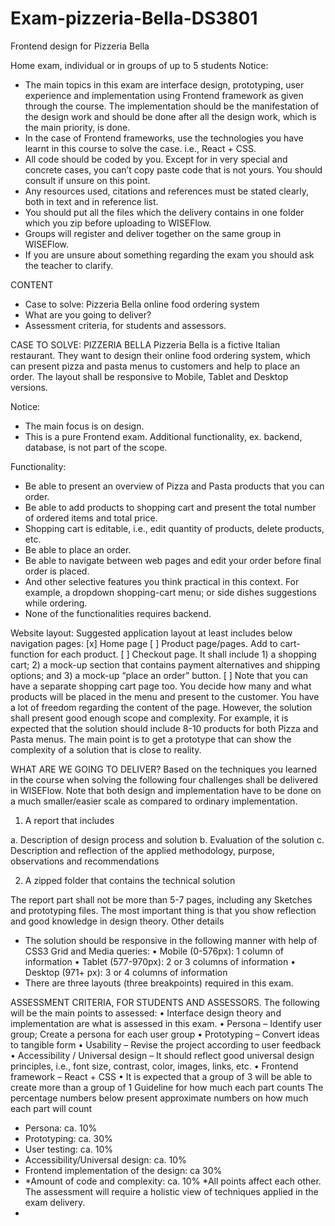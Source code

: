 # Exam-pizzeria-Bella-DS3801
Frontend design for Pizzeria Bella



Home exam, individual or in groups of up to 5 students
Notice:
-   The main topics in this exam are interface design, prototyping, user experience and
    implementation using Frontend framework as given through the course. The
    implementation should be the manifestation of the design work and should be done
    after all the design work, which is the main priority, is done.
-   In the case of Frontend frameworks, use the technologies you have learnt in this
    course to solve the case. i.e., React + CSS.
-   All code should be coded by you. Except for in very special and concrete cases, you
    can’t copy paste code that is not yours. You should consult if unsure on this point.
-   Any resources used, citations and references must be stated clearly, both in text and
    in reference list.
-   You should put all the files which the delivery contains in one folder which you zip
    before uploading to WISEFlow.
-   Groups will register and deliver together on the same group in WISEFlow.
-   If you are unsure about something regarding the exam you should ask the teacher to
    clarify.
    
CONTENT
-   Case to solve: Pizzeria Bella online food ordering system
-   What are you going to deliver?
-   Assessment criteria, for students and assessors.

CASE TO SOLVE: PIZZERIA BELLA
Pizzeria Bella is a fictive Italian restaurant. They want to design their online food ordering
system, which can present pizza and pasta menus to customers and help to place an order.
The layout shall be responsive to Mobile, Tablet and Desktop versions.

Notice:
-   The main focus is on design.
-   This is a pure Frontend exam. Additional functionality, ex. backend, database, is not
    part of the scope.
    
Functionality:
-   Be able to present an overview of Pizza and Pasta products that you can order.
-   Be able to add products to shopping cart and present the total number of ordered
    items and total price.
-   Shopping cart is editable, i.e., edit quantity of products, delete products, etc.
-   Be able to place an order.
-   Be able to navigate between web pages and edit your order before final order is
    placed.
-   And other selective features you think practical in this context. For example, a
    dropdown shopping-cart menu; or side dishes suggestions while ordering.
-   None of the functionalities requires backend.

Website layout:
Suggested application layout at least includes below navigation pages:
[x]   Home page
[ ]   Product page/pages. Add to cart- function for each product.
[ ]   Checkout page. It shall include 1) a shopping cart; 2) a mock-up section that contains
      payment alternatives and shipping options; and 3) a mock-up “place an order”
      button.
[ ]   Note that you can have a separate shopping cart page too.
      You decide how many and what products will be placed in the menu and present to the
      customer. You have a lot of freedom regarding the content of the page. However, the
      solution shall present good enough scope and complexity. For example, it is expected that
      the solution should include 8-10 products for both Pizza and Pasta menus. The main point is
      to get a prototype that can show the complexity of a solution that is close to reality.
      
      
WHAT ARE WE GOING TO DELIVER?
Based on the techniques you learned in the course when solving the following four
challenges shall be delivered in WISEFlow. Note that both design and implementation have
to be done on a much smaller/easier scale as compared to ordinary implementation.

1. A report that includes

a. Description of design process and solution
b. Evaluation of the solution
c. Description and reflection of the applied methodology, purpose, observations
and recommendations

2. A zipped folder that contains the technical solution

The report part shall not be more than 5-7 pages, including any Sketches and prototyping
files. The most important thing is that you show reflection and good knowledge in design
theory.
Other details
- The solution should be responsive in the following manner with help of CSS3 Grid and
Media queries:
• Mobile (0-576px): 1 column of information
• Tablet (577-970px): 2 or 3 columns of information
• Desktop (971+ px): 3 or 4 columns of information
- There are three layouts (three breakpoints) required in this exam.

ASSESSMENT CRITERIA, FOR STUDENTS AND ASSESSORS.
The following will be the main points to assessed:
• Interface design theory and implementation are what is assessed in this exam.
• Persona – Identify user group; Create a persona for each user group
• Prototyping – Convert ideas to tangible form
• Usability – Revise the project according to user feedback
• Accessibility / Universal design – It should reflect good universal design principles,
i.e., font size, contrast, color, images, links, etc.
• Frontend framework – React + CSS
• It is expected that a group of 3 will be able to create more than a group of 1
Guideline for how much each part counts
The percentage numbers below present approximate numbers on how much each part will
count
- Persona: ca. 10%
- Prototyping: ca. 30%
- User testing: ca. 10%
- Accessibility/Universal design: ca. 10%
- Frontend implementation of the design: ca 30%
- *Amount of code and complexity: ca. 10%
*All points affect each other. The assessment will require a holistic view of techniques
applied in the exam delivery.
-


      
